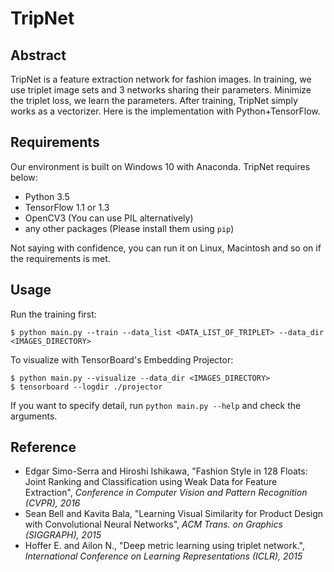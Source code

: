 # TripNet
## Abstract
TripNet is a feature extraction network for fashion images.
In training, we use triplet image sets and 3 networks sharing their parameters.
Minimize the triplet loss, we learn the parameters.
After training, TripNet simply works as a vectorizer.
Here is the implementation with Python+TensorFlow.

## Requirements
Our environment is built on Windows 10 with Anaconda.
TripNet requires below:

* Python 3.5
* TensorFlow 1.1 or 1.3
* OpenCV3 (You can use PIL alternatively)
* any other packages (Please install them using `pip`)

Not saying with confidence, you can run it on Linux, Macintosh and so on if the requirements is met.

## Usage
Run the training first:
```
$ python main.py --train --data_list <DATA_LIST_OF_TRIPLET> --data_dir <IMAGES_DIRECTORY>
```
To visualize with TensorBoard's Embedding Projector:
```
$ python main.py --visualize --data_dir <IMAGES_DIRECTORY>
$ tensorboard --logdir ./projector
```
If you want to specify detail, run `python main.py --help` and check the arguments.

## Reference
* Edgar Simo-Serra and Hiroshi Ishikawa, "Fashion Style in 128 Floats: Joint Ranking and Classification using Weak Data for Feature Extraction", *Conference in Computer Vision and Pattern Recognition (CVPR), 2016*
* Sean Bell and Kavita Bala, "Learning Visual Similarity for Product Design with Convolutional Neural Networks", *ACM Trans. on Graphics (SIGGRAPH), 2015*
* Hoffer E. and Ailon N., "Deep metric learning using triplet network.", *International Conference on Learning Representations (ICLR), 2015*
